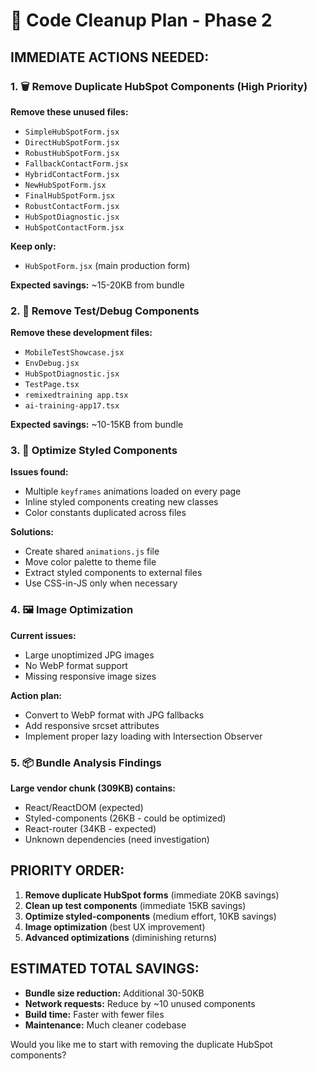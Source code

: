 # 🧹 Code Cleanup Plan - Phase 2

## IMMEDIATE ACTIONS NEEDED:

### 1. 🗑️ Remove Duplicate HubSpot Components (High Priority)
**Remove these unused files:**
- `SimpleHubSpotForm.jsx` 
- `DirectHubSpotForm.jsx`
- `RobustHubSpotForm.jsx` 
- `FallbackContactForm.jsx`
- `HybridContactForm.jsx`
- `NewHubSpotForm.jsx`
- `FinalHubSpotForm.jsx`
- `RobustContactForm.jsx`
- `HubSpotDiagnostic.jsx`
- `HubSpotContactForm.jsx`

**Keep only:**
- `HubSpotForm.jsx` (main production form)

**Expected savings:** ~15-20KB from bundle

### 2. 📱 Remove Test/Debug Components
**Remove these development files:**
- `MobileTestShowcase.jsx`
- `EnvDebug.jsx`  
- `HubSpotDiagnostic.jsx`
- `TestPage.tsx`
- `remixedtraining app.tsx`
- `ai-training-app17.tsx`

**Expected savings:** ~10-15KB from bundle

### 3. 🎨 Optimize Styled Components
**Issues found:**
- Multiple `keyframes` animations loaded on every page
- Inline styled components creating new classes
- Color constants duplicated across files

**Solutions:**
- Create shared `animations.js` file
- Move color palette to theme file
- Extract styled components to external files
- Use CSS-in-JS only when necessary

### 4. 🖼️ Image Optimization
**Current issues:**
- Large unoptimized JPG images
- No WebP format support
- Missing responsive image sizes

**Action plan:**
- Convert to WebP format with JPG fallbacks
- Add responsive srcset attributes
- Implement proper lazy loading with Intersection Observer

### 5. 📦 Bundle Analysis Findings
**Large vendor chunk (309KB) contains:**
- React/ReactDOM (expected)
- Styled-components (26KB - could be optimized)
- React-router (34KB - expected)
- Unknown dependencies (need investigation)

## PRIORITY ORDER:
1. **Remove duplicate HubSpot forms** (immediate 20KB savings)
2. **Clean up test components** (immediate 15KB savings)  
3. **Optimize styled-components** (medium effort, 10KB savings)
4. **Image optimization** (best UX improvement)
5. **Advanced optimizations** (diminishing returns)

## ESTIMATED TOTAL SAVINGS:
- **Bundle size reduction:** Additional 30-50KB
- **Network requests:** Reduce by ~10 unused components
- **Build time:** Faster with fewer files
- **Maintenance:** Much cleaner codebase

Would you like me to start with removing the duplicate HubSpot components?
